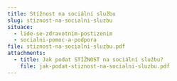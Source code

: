 ```yaml
---
title: Stížnost na sociální službu
slug: stiznost-na-socialni-sluzbu
situace:
  - lide-se-zdravotnim-postizenim
  - socialni-pomoc-a-podpora
file: stiznost-na-socialni-sluzbu.pdf
attachments:
  - title: Jak podat STÍŽNOST na sociální službu?
    file: jak-podat-stiznost-na-socialni-sluzbu.pdf
---
```


